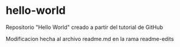 # hello-world
Repositorio "Hello World" creado a partir del tutorial de GitHub

Modificacion hecha al archivo readme.md en la rama readme-edits
